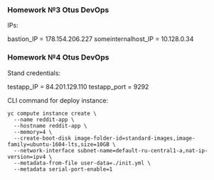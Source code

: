 ### Homework №3 Otus DevOps

IPs:

bastion_IP = 178.154.206.227
someinternalhost_IP = 10.128.0.34

### Homework №4 Otus DevOps

Stand credentials:

testapp_IP = 84.201.129.110
testapp_port = 9292

CLI command for deploy instance:
```console
yc compute instance create \
  --name reddit-app \
  --hostname reddit-app \
  --memory=4 \
  --create-boot-disk image-folder-id=standard-images,image-family=ubuntu-1604-lts,size=10GB \
  --network-interface subnet-name=default-ru-central1-a,nat-ip-version=ipv4 \
  --metadata-from-file user-data=./init.yml \
  --metadata serial-port-enable=1
```

